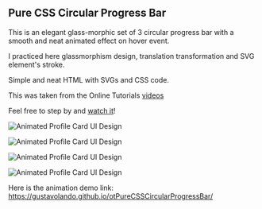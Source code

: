 ## Pure CSS Circular Progress Bar

This is an elegant glass-morphic set of 3 circular progress bar with a smooth and neat animated effect on hover event. 

I practiced here glassmorphism design, translation transformation and SVG element's stroke.

Simple and neat HTML with SVGs and CSS code.

This was taken from the Online Tutorials [videos](https://www.youtube.com/watch?v=8bC0S88n_NY)

Feel free to step by and [watch it](https://gustavolando.github.io/otPureCSSCircularProgressBar/)!

![Animated Profile Card UI Design](https://gustavolando.github.io/otPureCSSCircularProgressBar/Pure%20CSS%20Circular%20Progress%20Bar%201.png)

![Animated Profile Card UI Design](https://gustavolando.github.io/otPureCSSCircularProgressBar/Pure%20CSS%20Circular%20Progress%20Bar%202.png)

![Animated Profile Card UI Design](https://gustavolando.github.io/otPureCSSCircularProgressBar/Pure%20CSS%20Circular%20Progress%20Bar%203.png)

![Animated Profile Card UI Design](https://gustavolando.github.io/otPureCSSCircularProgressBar/Pure%20CSS%20Circular%20Progress%20Bar%204.png)

Here is the animation demo link:  https://gustavolando.github.io/otPureCSSCircularProgressBar/
